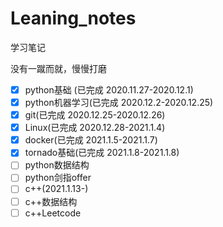 # Leaning_notes

学习笔记

没有一蹴而就，慢慢打磨

- [x] python基础 (已完成 2020.11.27-2020.12.1)
- [x] python机器学习(已完成 2020.12.2-2020.12.25)
- [x] git(已完成 2020.12.25-2020.12.26)
- [x] Linux(已完成 2020.12.28-2021.1.4)  
- [x] docker(已完成 2021.1.5-2021.1.7)
- [x] tornado基础(已完成 2021.1.8-2021.1.8)
- [ ] python数据结构
- [ ] python剑指offer
- [ ] c++(2021.1.13-)
- [ ] c++数据结构
- [ ] c++Leetcode
